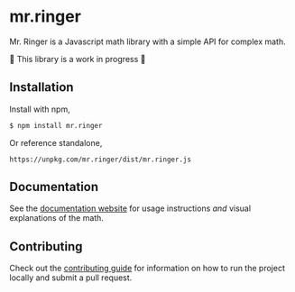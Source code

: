 # mr.ringer

Mr. Ringer is a Javascript math library with a simple API for complex math.

🚧 This library is a work in progress 🚧

## Installation

Install with npm,

```sh
$ npm install mr.ringer
```

Or reference standalone,

```
https://unpkg.com/mr.ringer/dist/mr.ringer.js
```

## Documentation

See the [documentation website](https://google.com) for usage instructions _and_ visual explanations of the math.

## Contributing

Check out the [contributing guide](./CONTRIBUTING.md) for information on how to run the project locally and submit a pull request.
